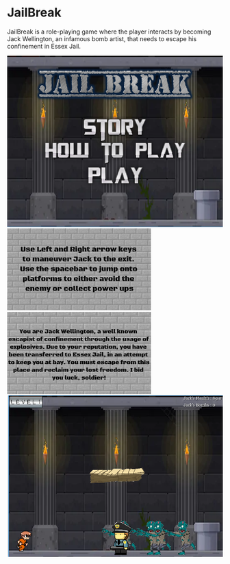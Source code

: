 <h1> JailBreak </h1>
<p> JailBreak is a role-playing game where the player interacts by becoming Jack Wellington, an infamous bomb artist, that needs to escape his confinement in Essex Jail.</p>


<img style="-webkit-user-select: none;" src="https://raw.githubusercontent.com/m1awu/Game-JailBreak/master/jb%20screen.PNG" height = "400">

<img style="-webkit-user-select: none;" src="https://raw.githubusercontent.com/m1awu/Game-JailBreak/master/ins1.png">

<img style="-webkit-user-select: none;" src="https://raw.githubusercontent.com/m1awu/Game-JailBreak/master/sImage.png">

<img style="-webkit-user-select: none;" src="https://raw.githubusercontent.com/m1awu/Game-JailBreak/master/Capture(Level%201).PNG">
